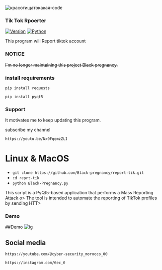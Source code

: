 ![красотищатокакая-code](https://user-images.githubusercontent.com/88341460/189535591-84f204da-08af-4989-821f-e6608902a4a1.gif)

### Tik Tok Rpoerter 

[![Version](https://img.shields.io/badge/Version-3.1.0-green)]()
[![Python](https://img.shields.io/badge/Python-v3.9-yellow)]()

This program will Report tiktok account 

### NOTICE

~~I'm no longer maintaining this project Black pregnancy.~~

### install requirements

```
pip install requests

```
```
pip install pyqt5

```
### Support                                                  

It motivates me to keep updating this program.

subscribe my channel

```                                                                 
https://youtu.be/Nx0FqqmzZLI

```                                                                       
  
# Linux & MacOS

* ```git clone https://github.com/Black-pregnancy/report-tik.git```
* ```cd reprt-tik```
* ```python Black-Pregnancy.py```


This script is a PyQt5-based application that performs a Mass Reporting Attack o>
The tool is intended to automate the reporting of TikTok profiles by sending HTT>

### Demo 

##Demo
<img src="./slva.mp4" alt="ig">
## Social media

```
https://youtube.com/@cyber-security_morocco_00

```

```
https://instagram.com/6ec_0

```
